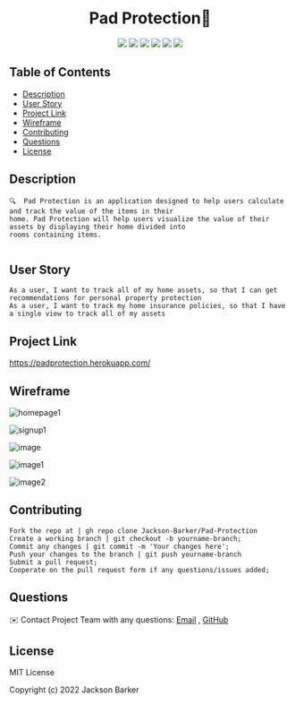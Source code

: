 <h1 align="center">Pad Protection👋</h1>
   <p align="center">
    <img src="https://img.shields.io/badge/Heroku-purple" />
    <img src="https://img.shields.io/badge/Node.js-blue"  />
    <img src="https://img.shields.io/badge/React-yellow"  />
    <img src="https://img.shields.io/badge/-GraphQL API-green" />
    <img src="https://img.shields.io/badge/-MongoDB-red" />
    <img src="https://img.shields.io/badge/-Express.js-orange" />
</p>
   

## Table of Contents
- [Description](#description)
- [User Story](#user-story)
- [Project Link](#project-link)
- [Wireframe](#wireframe)
- [Contributing](#contributing)
- [Questions](#questions)
- [License](#license)

## Description
```
🔍  Pad Protection is an application designed to help users calculate and track the value of the items in their
home. Pad Protection will help users visualize the value of their assets by displaying their home divided into
rooms containing items. 
 
```
 
## User Story
  
```
As a user, I want to track all of my home assets, so that I can get recommendations for personal property protection
As a user, I want to track my home insurance policies, so that I have a single view to track all of my assets

```

## Project Link
https://padprotection.herokuapp.com/


## Wireframe
![homepage1](https://user-images.githubusercontent.com/88734760/155451129-5ec85667-b31c-4430-a4d9-02825ef6faf7.png)


![signup1](https://user-images.githubusercontent.com/88734760/155451180-83ace124-c583-4a39-9445-9fda95ec04d1.png)


![image](https://user-images.githubusercontent.com/88734760/155845713-3c5a4c1b-cdd5-40b3-9c8f-08f11d209925.png)


![image1](https://user-images.githubusercontent.com/88734760/155845786-56c97be0-4a21-4944-b7e0-335aba87d654.png)


![image2](https://user-images.githubusercontent.com/88734760/155845827-e6302eda-2119-42ed-adbe-fb2276d61a59.png)



## Contributing

```
Fork the repo at | gh repo clone Jackson-Barker/Pad-Protection
Create a working branch | git checkout -b yourname-branch;
Commit any changes | git commit -m 'Your changes here';
Push your changes to the branch | git push yourname-branch
Submit a pull request;
Cooperate on the pull request form if any questions/issues added;
```

## Questions
✉️ Contact Project Team with any questions: [Email](mailto:barkerwjackson@gmail.com) ,   [GitHub](https://github.com/Jackson-Barker)<br />



## License
MIT License

Copyright (c) 2022 Jackson Barker
